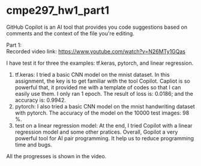 # cmpe297_hw1_part1

GitHub Copilot is an AI tool that provides you code suggestions based on comments and the context of the file you're editing.<br />

Part 1: <br />
Recorded video link: https://www.youtube.com/watch?v=N26MTy1GQas <br />

I have test it for three the examples: tf.keras, pytorch, and linear regression. <br />
  1. tf.keras: I tried a basic CNN model on the mnist dataset. In this assignment, the key is to get familiar with the tool Copilot. Capliot is so powerful that, it provided me with a template of codes so that I can easily use them. I only ran 1 epoch. The result of loss is: 0.0186; and the accuracy is: 0.9942. <br />
  2. pytorch: I also tried a basic CNN model on the mnist handwriting dataset with pytorch. The accuracy of the model on the 10000 test images: 98 %.  <br />
  3. test on a linear regression model: At the end, I tried Copilot with a linear regression model and some other pratices. Overall, Gopilot a very powerful tool for AI pair programming. It help us to reduce programming time and bugs. <br />
  
All the progresses is shown in the video. <br />

